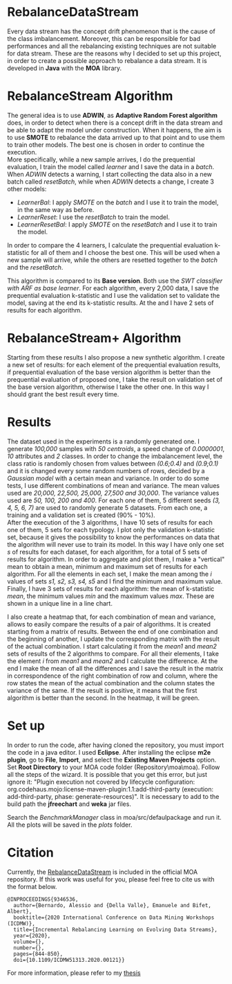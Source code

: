 # RebalanceDataStream

Every data stream has the concept drift phenomenon that is the cause of the class imbalancement. Moreover, this can be responsible for bad performances and all the rebalancing existing techniques are not suitable for data stream. These are the reasons why I decided to set up this project, in order to create a possible approach to rebalance a data stream. It is developed in **Java** with the **MOA** library.

# RebalanceStream Algorithm

The general idea is to use **ADWIN**, as **Adaptive Random Forest algorithm** does, in order to detect when there is a concept drift in the data stream and be able to adapt the model under construction. When it happens, the aim is to use **SMOTE** to rebalance the data arrived up to that point and to use them to train other models. The best one is chosen in order to continue the execution.<br>
More specifically, while a new sample arrives, I do the prequential evaluation, I train the model called *learner* and I save the data in a *batch*. When *ADWIN* detects a warning, I start collecting the data also in a new batch called *resetBatch*, while when *ADWIN* detects a change, I create 3 other models:
- *LearnerBal*: I apply *SMOTE* on the *batch* and I use it to train the model, in the same way as before.
- *LearnerReset*: I use the *resetBatch* to train the model.
- *LearnerResetBal*: I apply *SMOTE* on the *resetBatch* and I use it to train the model.

In order to compare the 4 learners, I calculate the prequential evaluation k-statistic for all of them and I choose the best one. This will be used when a new sample will arrive, while the others are resetted together to the *batch* and the *resetBatch*.  

This algorithm is compared to its **Base version**. Both use the *SWT classifier with ARF as base learner*. For each algorithm, every 2,000 data, I save the prequential evaluation k-statistic and I use the validation set to validate the model, saving at the end its k-statistic results. At the and I have 2 sets of results for each algorithm.

# RebalanceStream+ Algorithm

Starting from these results I also propose a new synthetic algorithm. I create a new set of results: for each element of the prequential evaluation results, if prequential evaluation of the base version algorithm is better than the prequential evaluation of proposed one, I take the result on validation set of the base version algorithm, otherwise I take the other one. In this way I should grant the best result every time.

# Results

The dataset used in the experiments is a randomly generated one. I generate *100,000* samples with *50 centroids*, a speed change of *0.0000001*, *10* attributes and *2* classes. In order to change the imbalancement level, the class ratio is randomly chosen from values between *(0.6;0.4)* and *(0.9;0.1)* and it is changed every some random numbers of rows, decided by a *Gaussian model* with a certain mean and variance. In order to do some tests, I use different combinations of mean and variance. The mean values used are *20,000, 22,500, 25,000, 27,500 and 30,000*. The variance values used are *50, 100, 200 and 400*. For each one of them, 5 different seeds *(3, 4, 5, 6, 7)* are used to randomly generate 5 datasets. From each one, a training and a validation set is created (90\% - 10\%).<br>
After the execution of the 3 algorithms, I have 10 sets of results for each one of them, 5 sets for each typology. I plot only the validation k-statistic set, because it gives the possibility to know the performances on data that the algorithm will never use to train its model. In this way I have only one set *s* of results for each dataset, for each algorithm, for a total of 5 sets of results for algorithm. In order to aggregate and plot them, I make a "vertical" mean  to obtain a mean, minimum and maximum set of results for each algorithm. For all the elements in each set, I make the mean among the *i* values of sets *s1, s2, s3, s4, s5* and I find the minimum and maximum value. Finally, I have 3 sets of results for each algorithm: the mean of k-statistic *mean*, the minimum values *min* and the maximum values *max*. These are shown in a unique line in a line chart.

I also create a heatmap that, for each combination of mean and variance, allows to easily compare the results of a pair of algorithms. It is created starting from a matrix of results. Between the end of one combination and the beginning of another, I update the corresponding matrix with the result of the actual combination. I start calculating it from the *mean1* and *mean2* sets of results of the 2 algorithms to compare. For all their elements, I take the element *i* from *mean1* and *mean2* and I calculate the difference. At the end I make the mean of all the differences and I save the result in the matrix in correspondence of the right combination of row and column, where the row states the mean of the actual combination and the column states the variance of the same. If the result is positive, it means that the first algorithm is better than the second. In the heatmap, it will be green.

# Set up

In order to run the code, after having cloned the repository, you must import the code in a java editor. I used **Eclipse**. After installing the eclipse **m2e plugin**, go to **File**, **Import**, and select the **Existing Maven Projects** option. Set **Root Directory** to your MOA code folder (Repository\moa\moa). Follow all the steps of the wizard. It is possible that you get this error, but just ignore it: "Plugin execution not covered by lifecycle configuration: org.codehaus.mojo:license-maven-plugin:1.1:add-third-party (execution: add-third-party, phase: generate-resources)". It is necessary to add to the build path the **jfreechart** and **weka** jar files. 

Search the *BenchmarkManager* class in moa/src/defaulpackage and run it. All the plots will be saved in the *plots* folder.

# Citation

Currently, the [RebalanceDataStream](https://github.com/Waikato/moa/blob/master/moa/src/main/java/moa/classifiers/meta/imbalanced/RebalanceStream.java) is included in the official MOA repository. If this work was useful for you, please feel free to cite us with the format below.

```
@INPROCEEDINGS{9346536,
  author={Bernardo, Alessio and {Della Valle}, Emanuele and Bifet, Albert},
  booktitle={2020 International Conference on Data Mining Workshops (ICDMW)}, 
  title={Incremental Rebalancing Learning on Evolving Data Streams}, 
  year={2020},
  volume={},
  number={},
  pages={844-850},
  doi={10.1109/ICDMW51313.2020.00121}}
```


For more information, please refer to my [thesis](https://www.politesi.polimi.it/bitstream/10589/145564/3/2019_04_Bernardo.pdf)

